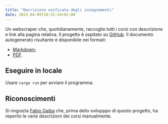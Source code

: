 ```yaml
---
title: "Decrizione unificata degli insegnamenti"
date: 2023-04-05T18:32:54+02:00
---
```


Un webscraper che, quotidianamente, raccoglie tutti i corsi con descrizione e
link alla pagina relativa. Il progetto è ospitato su
[GitHub](https://github.com/csunibo/raccoglitesi/course-description-merged). Il
documento autogenerato risultante è disponibile nei formati:

- [Markdown](https://csunibo.github.io/course-description-merged/description.md);
- [PDF](https://csunibo.github.io/course-description-merged/description.pdf).

## Eseguire in locale

Usare `cargo run` per avviare il programma.

## Riconoscimenti

Si ringrazia [Fabio Gaiba](https://github.com/faguccio) che, prima
dello svilupppo di questo progetto, ha reperito le varie descrizioni dei corsi
manualmente.
